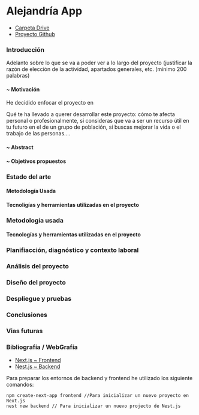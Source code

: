 # Alejandría App

* [Carpeta Drive](https://drive.google.com/drive/u/0/folders/1LCrwoxZ1jTIIicVqpDUUJAT_7SwkN78d)
* [Proyecto Github](https://github.com/indentando/alejandria)

### Introducción


Adelanto sobre lo que se va a
poder ver a lo largo del proyecto (justificar la
razón de elección de la actividad, apartados
generales, etc. (mínimo 200 palabras)

#### ~ Motivación
He decidido enfocar el proyecto en

Qué te ha llevado a querer
desarrollar este proyecto: cómo te afecta
personal o profesionalmente, si consideras
que va a ser un recurso útil en tu futuro en el
de un grupo de población, si buscas mejorar
la vida o el trabajo de las personas....

#### ~ Abstract
#### ~ Objetivos propuestos

### Estado del arte
#### Metodología Usada
#### Tecnoligías y herramientas utilizadas en el proyecto

### Metodología usada
#### Tecnologías y herramientas utilizadas en el proyecto

### Planifiacción, diagnóstico y contexto laboral
### Análisis del proyecto
### Diseño del proyecto
### Despliegue y pruebas
### Conclusiones
### Vias futuras

### Bibliografía / WebGrafía
* [Next.js ~ Frontend](https://nextjs.org/)
* [Nest.js ~ Backend](https://nestjs.com/)

Para preparar los entornos de backend y frontend he utilizado los siguiente comandos:
```
npm create-next-app frontend //Para inicializar un nuevo proyecto en Next.js
nest new backend // Para inicializar un nuevo projecto de Nest.js
```

